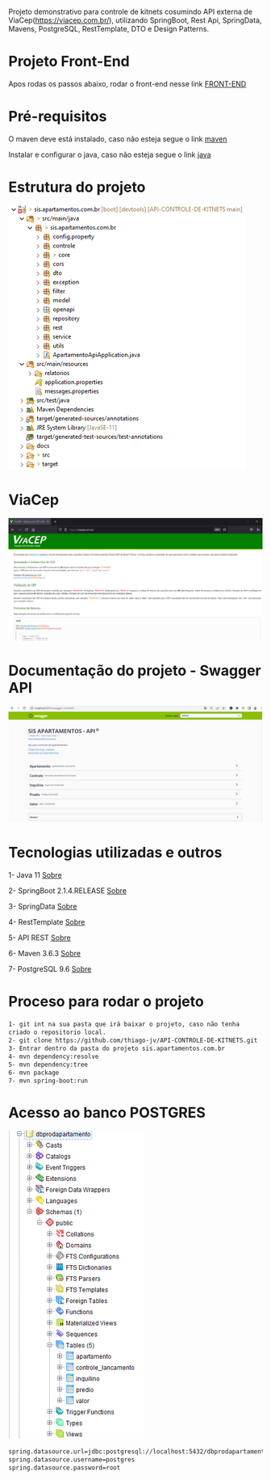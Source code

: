 Projeto demonstrativo para controle de kitnets cosumindo API externa de ViaCep(https://viacep.com.br/), utilizando SpringBoot, Rest Api, SpringData, Mavens, PostgreSQL, RestTemplate, DTO e Design Patterns.

# Projeto Front-End
Apos rodas os passos abaixo, rodar o front-end nesse link [FRONT-END](https://github.com/thiago-jv/UI-CONTROLE-DE-KITNETS)

# Pré-requisitos

O maven deve está instalado, caso não esteja segue o link [maven](https://dicasdejava.com.br/como-instalar-o-maven-no-windows/)

Instalar e configurar o java, caso não esteja segue o link [java](https://medium.com/beelabacademy/configurando-vari%C3%A1veis-de-ambiente-java-home-e-maven-home-no-windows-e-unix-d9461f783c26)


# Estrutura do projeto

![Estrutura do Projeto](https://github.com/thiago-jv/API-CONTROLE-DE-KITNETS/blob/main/estrutura-projeto.png)

# ViaCep

![ViaCep](https://github.com/thiago-jv/API-CONTROLE-DE-KITNETS/blob/main/cep.png)

# Documentação do projeto - Swagger API

![Swagger API](https://github.com/thiago-jv/API-CONTROLE-DE-KITNETS/blob/main/Swagger-API.png)


# Tecnologias utilizadas e outros

 
 1- Java 11 [Sobre](https://www.zup.com.br/blog/java-11-principais-novidades)
 
 2- SpringBoot 2.1.4.RELEASE [Sobre](https://docs.spring.io/spring-boot/docs/current/reference/html/)
 
 3- SpringData [Sobre](https://docs.spring.io/spring-data/jpa/docs/current/reference/html/#reference) 

 4- RestTemplate [Sobre](https://www.baeldung.com/rest-template) 
 
 5- API REST [Sobre](https://www.redhat.com/pt-br/topics/api/what-is-a-rest-api)
 
 6- Maven 3.6.3 [Sobre](https://www.dclick.com.br/2010/09/15/o-que-e-o-maven-e-seus-primeiros-passos-com-a-ferramenta/)
 
 7- PostgreSQL 9.6 [Sobre](https://www.postgresql.org/about/)
 
 

# Proceso para rodar o projeto
```
1- git int na sua pasta que irá baixar o projeto, caso não tenha criado o repositorio local.
2- git clone https://github.com/thiago-jv/API-CONTROLE-DE-KITNETS.git
3- Entrar dentro da pasta do projeto sis.apartamentos.com.br
4- mvn dependency:resolve
5- mvn dependency:tree
6- mvn package
7- mvn spring-boot:run
```

# Acesso ao banco POSTGRES

![PostgreSql](https://github.com/thiago-jv/API-CONTROLE-DE-KITNETS/blob/main/tabelas_bd.png)

```
spring.datasource.url=jdbc:postgresql://localhost:5432/dbprodapartamento
spring.datasource.username=postgres
spring.datasource.password=root
```
